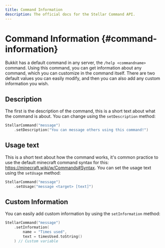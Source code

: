 ```yaml
---
title: Command Information
description: The official docs for the Stellar Command API.
---
```


# Command Information {#command-information}

Bukkit has a default command in any server, the `/help <commandname>` command. Using this command, you can get information about any command, which you can customize in the command itself. There are two default values you can easily modify, and then you can also add any custom information you wish.

## Description

The first is the description of the command, this is a short text about what the command is about. You can change using the `setDescription` method:

```kotlin
StellarCommand("message")
    .setDescription("You can message others using this command!")
```

## Usage text

This is a short text about how the command works, it's common practice to use the default minecraft command syntax for this: https://minecraft.wiki/w/Commands#Syntax. You can set the usage text using the `setUsage` method:

```kotlin
StellarCommand("message")
    .setUsage("message <target> [text]")
```

## Custom Information

You can easily add custom information by using the `setInformation` method:

```kotlin
StellarCommand("message")
    .setInformation(
        name = "Times used",
        text = timesUsed.toString()
    ) // Custom variable
```